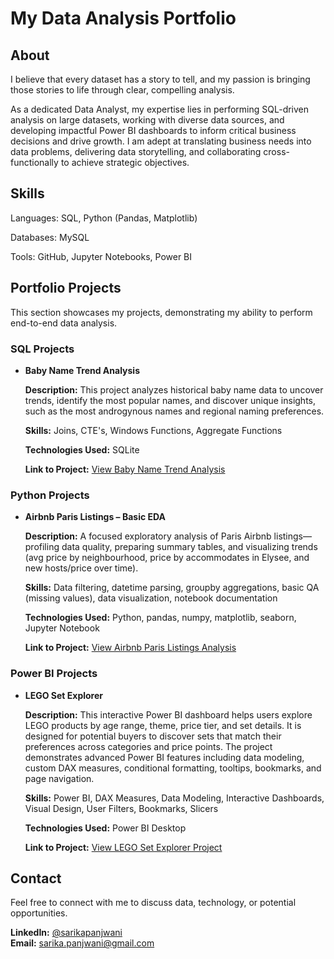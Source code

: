 # My Data Analysis Portfolio

## About

I believe that every dataset has a story to tell, and my passion is bringing those stories to life through clear, compelling analysis.

As a dedicated Data Analyst, my expertise lies in performing SQL-driven analysis on large datasets, working with diverse data sources, and developing impactful Power BI dashboards to inform critical business decisions and drive growth. I am adept at translating business needs into data problems, delivering data storytelling, and collaborating cross-functionally to achieve strategic objectives.


## Skills
Languages: SQL, Python (Pandas, Matplotlib)

Databases: MySQL

Tools: GitHub, Jupyter Notebooks, Power BI


## Portfolio Projects
This section showcases my projects, demonstrating my ability to perform end-to-end data analysis.

### SQL Projects
- **Baby Name Trend Analysis**
  
  **Description:** This project analyzes historical baby name data to uncover trends, identify the most popular names, and discover unique insights, such as the most androgynous names and regional naming preferences.

  **Skills:** Joins, CTE's, Windows Functions, Aggregate Functions

  **Technologies Used:** SQLite

  **Link to Project:** [View Baby Name Trend Analysis](SQL/Baby-name-trend-analysis)


### Python Projects
- **Airbnb Paris Listings – Basic EDA**
  
  **Description:** A focused exploratory analysis of Paris Airbnb listings—profiling data quality, preparing summary tables, and visualizing trends (avg price by neighbourhood, price by accommodates in Elysee, and new hosts/price over time).

  **Skills:** Data filtering, datetime parsing, groupby aggregations, basic QA (missing values), data visualization, notebook documentation

  **Technologies Used:** Python, pandas, numpy, matplotlib, seaborn, Jupyter Notebook

  **Link to Project:** [View Airbnb Paris Listings Analysis](Python/AirBnb-Listings-Analysis)

### Power BI Projects

- **LEGO Set Explorer**
  
  **Description:** This interactive Power BI dashboard helps users explore LEGO products by age range, theme, price tier, and set details. It is designed for potential buyers to discover sets that match their preferences across categories and price points. The project demonstrates advanced Power BI features including data modeling, custom DAX measures, conditional formatting, tooltips, bookmarks, and page navigation.

  **Skills:** Power BI, DAX Measures, Data Modeling, Interactive Dashboards, Visual Design, User Filters, Bookmarks, Slicers

  **Technologies Used:** Power BI Desktop

  **Link to Project:** [View LEGO Set Explorer Project](PowerBI/Lego-Explorer)


## Contact
Feel free to connect with me to discuss data, technology, or potential opportunities.

**LinkedIn:** [@sarikapanjwani](https://www.linkedin.com/in/sarika-panjwani/) <br>
**Email:** sarika.panjwani@gmail.com
